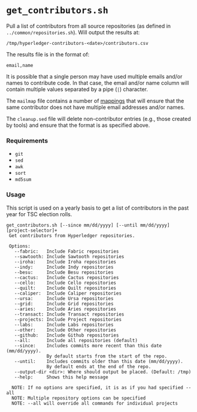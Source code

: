 # `get_contributors.sh`
Pull a list of contributors from all source repositories (as defined in `../common/repositories.sh`). Will output the results at:
```
/tmp/hyperledger-contributors-<date>/contributors.csv
```

The results file is in the format of:
```
email,name
```

It is possible that a single person may have used multiple emails and/or names to contribute code. In that case, the email and/or name column will contain multiple values separated by a pipe (`|`) character.

The `mailmap` file contains a number of [mappings](https://git-scm.com/docs/git-shortlog) that will ensure that the same contributor does not have multiple email addresses and/or names.

The `cleanup.sed` file will delete non-contributor entries (e.g., those created by tools) and ensure that the format is as specified above.

### Requirements
* `git`
* `sed`
* `awk`
* `sort`
* `md5sum`

### Usage
This script is used on a yearly basis to get a list of contributors in the past year for TSC election rolls.
```
get_contributors.sh [--since mm/dd/yyyy] [--until mm/dd/yyyy] [project-selector]+
 Get contributors from Hyperledger repositories.

 Options:
   --fabric:   Include Fabric repositories
   --sawtooth: Include Sawtooth repositories
   --iroha:    Include Iroha repositories
   --indy:     Include Indy repositories
   --besu:     Include Besu repositories
   --cactus:   Include Cactus repositories
   --cello:    Include Cello repositories
   --quilt:    Include Quilt repositories
   --caliper:  Include Caliper repositories
   --ursa:     Include Ursa repositories
   --grid:     Include Grid repositories
   --aries:    Include Aries repositories
   --transact: Include Transact repositories
   --projects: Include Project repositories
   --labs:     Include Labs repositories
   --other:    Include Other repositories
   --github:   Include Github repositories
   --all:      Include all repositories (default)
   --since:    Includes commits more recent than this date (mm/dd/yyyy).
               By default starts from the start of the repo.
   --until:    Includes commits older than this date (mm/dd/yyyy).
               By default ends at the end of the repo.
   --output-dir <dir>: Where should output be placed. (Default: /tmp)
   --help:     Shows this help message

  NOTE: If no options are specified, it is as if you had specified --all
  NOTE: Multiple repository options can be specified
  NOTE: --all will override all commands for individual projects
```
